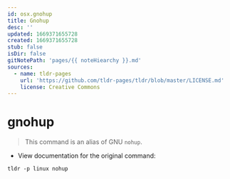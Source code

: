 ```yaml
---
id: osx.gnohup
title: Gnohup
desc: ''
updated: 1669371655728
created: 1669371655728
stub: false
isDir: false
gitNotePath: 'pages/{{ noteHiearchy }}.md'
sources:
  - name: tldr-pages
    url: 'https://github.com/tldr-pages/tldr/blob/master/LICENSE.md'
    license: Creative Commons
---
```

# gnohup

> This command is an alias of GNU `nohup`.

- View documentation for the original command:

`tldr -p linux nohup`

